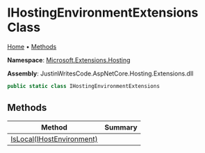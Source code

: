 # IHostingEnvironmentExtensions Class

[Home](../../README.md) &#x2022; [Methods](#methods)

**Namespace**: [Microsoft.Extensions.Hosting](../README.md)

**Assembly**: JustinWritesCode\.AspNetCore\.Hosting\.Extensions\.dll

```csharp
public static class IHostingEnvironmentExtensions
```

## Methods

| Method | Summary |
| ------ | ------- |
| [IsLocal(IHostEnvironment)](IsLocal/README.md) | |

